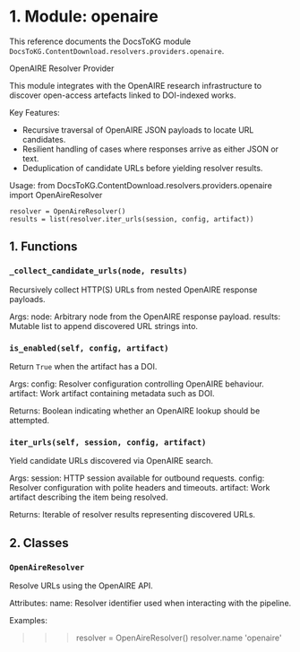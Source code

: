 # 1. Module: openaire

This reference documents the DocsToKG module ``DocsToKG.ContentDownload.resolvers.providers.openaire``.

OpenAIRE Resolver Provider

This module integrates with the OpenAIRE research infrastructure to discover
open-access artefacts linked to DOI-indexed works.

Key Features:
- Recursive traversal of OpenAIRE JSON payloads to locate URL candidates.
- Resilient handling of cases where responses arrive as either JSON or text.
- Deduplication of candidate URLs before yielding resolver results.

Usage:
    from DocsToKG.ContentDownload.resolvers.providers.openaire import OpenAireResolver

    resolver = OpenAireResolver()
    results = list(resolver.iter_urls(session, config, artifact))

## 1. Functions

### `_collect_candidate_urls(node, results)`

Recursively collect HTTP(S) URLs from nested OpenAIRE response payloads.

Args:
node: Arbitrary node from the OpenAIRE response payload.
results: Mutable list to append discovered URL strings into.

### `is_enabled(self, config, artifact)`

Return ``True`` when the artifact has a DOI.

Args:
config: Resolver configuration controlling OpenAIRE behaviour.
artifact: Work artifact containing metadata such as DOI.

Returns:
Boolean indicating whether an OpenAIRE lookup should be attempted.

### `iter_urls(self, session, config, artifact)`

Yield candidate URLs discovered via OpenAIRE search.

Args:
session: HTTP session available for outbound requests.
config: Resolver configuration with polite headers and timeouts.
artifact: Work artifact describing the item being resolved.

Returns:
Iterable of resolver results representing discovered URLs.

## 2. Classes

### `OpenAireResolver`

Resolve URLs using the OpenAIRE API.

Attributes:
name: Resolver identifier used when interacting with the pipeline.

Examples:
>>> resolver = OpenAireResolver()
>>> resolver.name
'openaire'
